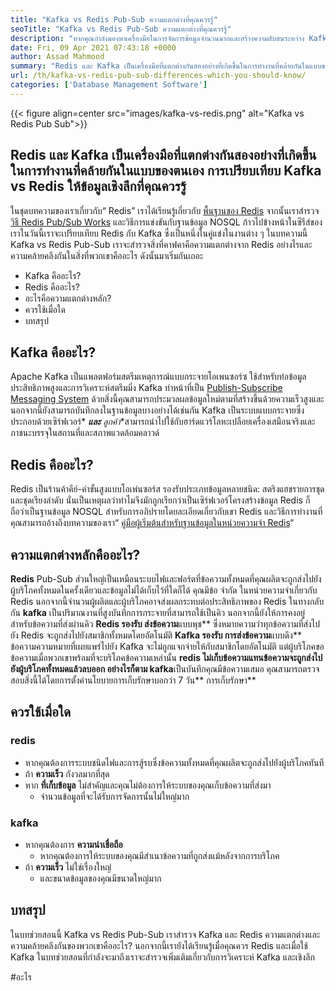 ```yaml
---
title: "Kafka vs Redis Pub-Sub ความแตกต่างที่คุณควรรู้" 
seoTitle: "Kafka vs Redis Pub-Sub ความแตกต่างที่คุณควรรู้" 
description: "หากคุณกำลังมองหาเครื่องมือในการจัดการข้อมูลจำนวนมากและสร้างความสับสนระหว่าง Kafka และ Redis บทความนี้ Kafka vs Redis Pub-Sub จะช่วยคุณได้" 
date: Fri, 09 Apr 2021 07:43:18 +0000
author: Assad Mahmood
summary: "Redis และ Kafka เป็นเครื่องมือที่แตกต่างกันสองอย่างที่เกิดขึ้นในการทำงานที่คล้ายกันในแบบของตัวเอง การเปรียบเทียบ Kafka vs Redis ให้ข้อมูลเชิงลึกที่คุณควรรู้" 
url: /th/kafka-vs-redis-pub-sub-differences-which-you-should-know/
categories: ['Database Management Software']
---
```


{{< figure align=center src="images/kafka-vs-redis.png" alt="Kafka vs Redis Pub Sub">}}


## Redis และ Kafka เป็นเครื่องมือที่แตกต่างกันสองอย่างที่เกิดขึ้นในการทำงานที่คล้ายกันในแบบของตนเอง การเปรียบเทียบ Kafka vs Redis ให้ข้อมูลเชิงลึกที่คุณควรรู้
ในชุดบทความของเราเกี่ยวกับ“ Redis” เราได้เรียนรู้เกี่ยวกับ [พื้นฐานของ Redis][1] จากนั้นเราสำรวจ [วิธี Redis Pub/Sub Works][2] และวิธีการแข่งขันกับฐานข้อมูล NOSQL ก้าวไปข้างหน้าในซีรีส์ของเราในวันนี้เราจะเปรียบเทียบ Redis กับ Kafka ซึ่งเป็นหนึ่งในคู่แข่งในงานต่าง ๆ ในบทความนี้ Kafka vs Redis Pub-Sub เราจะสำรวจสิ่งที่คาฟคาคือความแตกต่างจาก Redis อย่างไรและความคล้ายคลึงกันในสิ่งที่พวกเขาคืออะไร ดังนั้นมาเริ่มกันเถอะ
  * Kafka คืออะไร?
  * Redis คืออะไร?
  * อะไรคือความแตกต่างหลัก?
  * ควรใช้เมื่อใด
  * บทสรุป

## Kafka คืออะไร?
Apache Kafka เป็นแพลตฟอร์มสตรีมเหตุการณ์แบบกระจายโอเพนซอร์ซ ใช้สำหรับท่อข้อมูลประสิทธิภาพสูงและการวิเคราะห์สตรีมมิ่ง Kafka ทำหน้าที่เป็น [Publish-Subscribe Messaging System][3] ด้วยสิ่งนี้คุณสามารถประมวลผลข้อมูลใหม่ตามที่สร้างขึ้นด้วยความเร็วสูงและนอกจากนี้ยังสามารถบันทึกลงในฐานข้อมูลบางอย่างได้เช่นกัน
Kafka เป็นระบบแบบกระจายซึ่งประกอบด้วยเซิร์ฟเวอร์* ***และ** ลูกค้า**สามารถนำไปใช้กับฮาร์ดแวร์โลหะเปลือยเครื่องเสมือนจริงและภาชนะบรรจุในสถานที่และสภาพแวดล้อมคลาวด์

## Redis คืออะไร?
Redis เป็นร้านค้าคีย์-ค่าขั้นสูงแบบโอเพ่นซอร์ส รองรับประเภทข้อมูลหลายชนิด: สตริงแฮชรายการชุดและชุดเรียงลำดับ นั่นเป็นเหตุผลว่าทำไมจึงมักถูกเรียกว่าเป็นเซิร์ฟเวอร์โครงสร้างข้อมูล
Redis ก็ถือว่าเป็นฐานข้อมูล NOSQL สำหรับการอภิปรายโดยละเอียดเกี่ยวกับเขา Redis และวิธีการทำงานที่คุณสามารถอ้างถึงบทความของเรา“ [คู่มือผู้เริ่มต้นสำหรับฐานข้อมูลในหน่วยความจำ Redis][1]“

## ความแตกต่างหลักคืออะไร?
**Redis** Pub-Sub ส่วนใหญ่เป็นเหมือนระบบไฟและฟอร์ตที่ข้อความทั้งหมดที่คุณผลิตจะถูกส่งไปยังผู้บริโภคทั้งหมดในครั้งเดียวและข้อมูลไม่ได้เก็บไว้ที่ใดก็ได้ คุณมีข้อ จำกัด ในหน่วยความจำเกี่ยวกับ Redis นอกจากนี้จำนวนผู้ผลิตและผู้บริโภคอาจส่งผลกระทบต่อประสิทธิภาพของ Redis
ในทางกลับกัน **kafka** เป็นปริมาณงานที่สูงบันทึกการกระจายที่สามารถใช้เป็นคิว นอกจากนี้ยังให้การคงอยู่สำหรับข้อความที่ส่งผ่านคิว
**Redis **รองรับ** ส่งข้อความ**แบบพุช** ซึ่งหมายความว่าทุกข้อความที่ส่งไปยัง Redis จะถูกส่งไปยังสมาชิกทั้งหมดโดยอัตโนมัติ
**Kafka **รองรับ** การส่งข้อความ**แบบดึง** ข้อความความหมายที่เผยแพร่ไปยัง Kafka จะไม่ถูกแจกจ่ายให้กับสมาชิกโดยอัตโนมัติ แต่ผู้บริโภคขอข้อความเมื่อพวกเขาพร้อมที่จะบริโภคข้อความเหล่านั้น
**redis **ไม่เก็บข้อความแทนข้อความจะถูกส่งไปยังผู้บริโภคทั้งหมดแล้วลบออก อย่างไรก็ตาม** kafka**เป็นบันทึกคุณมีข้อความเสมอ คุณสามารถตรวจสอบสิ่งนี้ได้โดยการตั้งค่านโยบายการเก็บรักษาบอกว่า 7 วัน** การเก็บรักษา**

## ควรใช้เมื่อใด

### redis
  * หากคุณต้องการระบบชนิดไฟและการสู้รบซึ่งข้อความทั้งหมดที่คุณผลิตจะถูกส่งไปยังผู้บริโภคทันที
* ถ้า **ความเร็ว** กังวลมากที่สุด
* หาก **ที่เก็บข้อมูล** ไม่สำคัญและคุณไม่ต้องการให้ระบบของคุณเก็บข้อความที่ส่งมา
  * จำนวนข้อมูลที่จะได้รับการจัดการนั้นไม่ใหญ่มาก

### kafka
* หากคุณต้องการ **ความน่าเชื่อถือ** 
  * หากคุณต้องการให้ระบบของคุณมีสำเนาข้อความที่ถูกส่งแม้หลังจากการบริโภค
* ถ้า **ความเร็ว** ไม่ใช่เรื่องใหญ่
  * และขนาดข้อมูลของคุณมีขนาดใหญ่มาก

## บทสรุป
ในบทช่วยสอนนี้ Kafka vs Redis Pub-Sub เราสำรวจ Kafka และ Redis ความแตกต่างและความคล้ายคลึงกันของพวกเขาคืออะไร? นอกจากนี้เรายังได้เรียนรู้เมื่อคุณควร Redis และเมื่อใช้ Kafka ในบทช่วยสอนที่กำลังจะมาถึงเราจะสำรวจเพิ่มเติมเกี่ยวกับการวิเคราะห์ Kafka และเชิงลึก



[1]: https://blog.containerize.com/database-management-software/a-beginners-guide-to-redis-in-memory-database/
[2]: https://blog.containerize.com/database-management-software/introduction-to-redis-pubsub-and-how-does-it-work/
[3]: https://blog.containerize.com/database-management-software/introduction-to-redis-pubsub-and-how-does-it-work/

#อะไร
